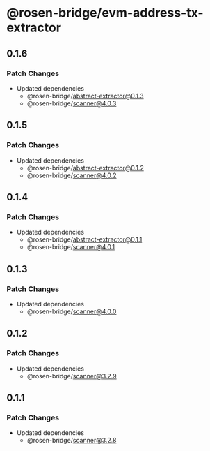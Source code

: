 # @rosen-bridge/evm-address-tx-extractor

## 0.1.6

### Patch Changes

- Updated dependencies
  - @rosen-bridge/abstract-extractor@0.1.3
  - @rosen-bridge/scanner@4.0.3

## 0.1.5

### Patch Changes

- Updated dependencies
  - @rosen-bridge/abstract-extractor@0.1.2
  - @rosen-bridge/scanner@4.0.2

## 0.1.4

### Patch Changes

- Updated dependencies
  - @rosen-bridge/abstract-extractor@0.1.1
  - @rosen-bridge/scanner@4.0.1

## 0.1.3

### Patch Changes

- Updated dependencies
  - @rosen-bridge/scanner@4.0.0

## 0.1.2

### Patch Changes

- Updated dependencies
  - @rosen-bridge/scanner@3.2.9

## 0.1.1

### Patch Changes

- Updated dependencies
  - @rosen-bridge/scanner@3.2.8
